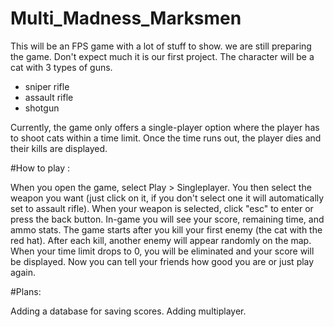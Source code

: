 # Multi_Madness_Marksmen
This will be an FPS game with a lot of stuff to show.
we are still preparing the game.
Don't expect much it is our first project.
The character will be a cat with 3 types of guns.

- sniper rifle
- assault rifle
- shotgun

Currently, the game only offers a single-player option where the player has to shoot cats within a time limit. Once the time runs out, the player dies and their kills are displayed. 

#How to play :

When you open the game, select Play > Singleplayer.
You then select the weapon you want (just click on it, if you don't select one it will automatically set to assault rifle).
When your weapon is selected, click "esc" to enter or press the back button.
In-game you will see your score, remaining time, and ammo stats.
The game starts after you kill your first enemy (the cat with the red hat).
After each kill, another enemy will appear randomly on the map.
When your time limit drops to 0, you will be eliminated and your score will be displayed.
Now you can tell your friends how good you are or just play again.

#Plans:

Adding a database for saving scores.
Adding multiplayer.
